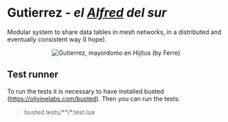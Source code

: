 # Gutierrez - _el [Alfred](https://www.open-mesh.org/projects/alfred/wiki) del sur_

Modular system to share data tables in mesh networks, in a distributed and eventually consistent way (I hope).

<p align="center">
  <img src="https://user-images.githubusercontent.com/10773838/53134276-48b7ad00-3555-11e9-8e4c-3a826340d392.jpg" alt="Gutierrez, mayordomo en Hijitus (by Ferre)">
</p>

## Test runner

To run the tests it is necessary to have installed busted (https://olivinelabs.com/busted).
Then you can run the tests:

> busted tests/\*\*/\*.test.lua
